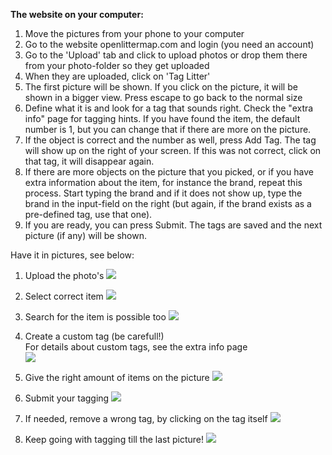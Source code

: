 **The website on your computer:**

1. Move the pictures from your phone to your computer
2. Go to the website openlittermap.com and login (you need an account)
3. Go to the 'Upload' tab and click to upload photos or drop them there from your photo-folder so they get uploaded
4. When they are uploaded, click on 'Tag Litter'
5. The first picture will be shown.
  If you click on the picture, it will be shown in a bigger view. Press escape to go back to the normal size
6. Define what it is and look for a tag that sounds right.
  Check the "extra info" page for tagging hints.
  If you have found the item, the default number is 1, but you can change that if there are more on the picture.
7. If the object is correct and the number as well, press Add Tag. The tag will show up on the right of your screen.
  If this was not correct, click on that tag, it will disappear again.
8. If there are more objects on the picture that you picked, or if you have extra information about the item, for instance the brand, repeat this process. Start typing the brand and if it does not show up, type the brand in the input-field on the right (but again, if the brand exists as a pre-defined tag, use that one).
9. If you are ready, you can press Submit. The tags are saved and the next picture (if any) will be shown.


Have it in pictures, see below:

1. Upload the photo's
![](assets/images/web/foto01-sleur-en-pleur.jpg)


2. Select correct item
![](assets/images/web/foto02-zoek-het-juiste-item.jpg)


3. Search for the item is possible too
![](assets/images/web/foto03-tik-zelf-het-item-om-te-kijken-of-die-bestaat.jpg)


4. Create a custom tag (be carefull!) <br />
For details about custom tags, see the extra info page<br />
![](assets/images/web/foto04-geef-zelf-een-nieuwe-tag.jpg)


5. Give the right amount of items on the picture
![](assets/images/web/foto05-geef-het-juiste-aantal.jpg)


6. Submit your tagging
![](assets/images/web/foto06-en-klik-op-submit.jpg)


7. If needed, remove a wrong tag, by clicking on the tag itself
![](assets/images/web/foto07-klik-op-een-onjuiste-tag-om-hem-te-verwijderen.jpg)


8. Keep going with tagging till the last picture!
![](assets/images/web/foto08-repeat-until-you-see-this.jpg)
